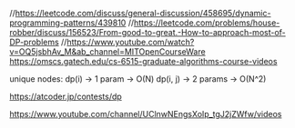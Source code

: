//https://leetcode.com/discuss/general-discussion/458695/dynamic-programming-patterns/439810
//https://leetcode.com/problems/house-robber/discuss/156523/From-good-to-great.-How-to-approach-most-of-DP-problems
//https://www.youtube.com/watch?v=OQ5jsbhAv_M&ab_channel=MITOpenCourseWare
https://omscs.gatech.edu/cs-6515-graduate-algorithms-course-videos

unique nodes:
dp(i) -> 1 param -> O(N)
dp(i, j) -> 2 params -> O(N^2)


https://atcoder.jp/contests/dp

https://www.youtube.com/channel/UClnwNEngsXoIp_tgJ2jZWfw/videos